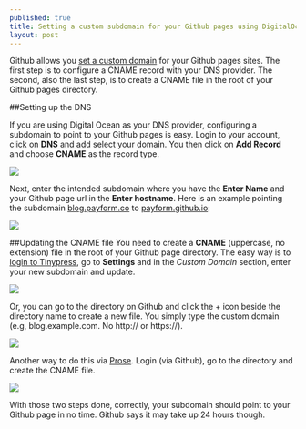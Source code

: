 ```yaml
---
published: true
title: Setting a custom subdomain for your Github pages using DigitalOcean DNS
layout: post
---
```

Github allows you [set a custom domain](https://help.github.com/articles/tips-for-configuring-a-cname-record-with-your-dns-provider/) for your Github pages sites. The first step is to configure a CNAME record with your DNS provider. The second, also the last step, is to create a CNAME file in the root of your Github pages directory.

##Setting up the DNS

If you are using Digital Ocean as your DNS provider, configuring a subdomain to point to your Github pages is easy. Login to your account, click on **DNS** and add  select your domain. You then click on **Add Record** and choose **CNAME** as the record type. 

![](http://i.imgur.com/vfPxx1w.png)

Next, enter the intended subdomain where you have the **Enter Name** and your Github page url in the **Enter hostname**. Here is an example pointing the subdomain [blog.payform.co](http://blog.payform.co) to [payform.github.io](http://payform.github.io):

![](http://i.imgur.com/46Usnsn.png)

##Updating the CNAME file
You need to create a **CNAME** (uppercase, no extension) file in the root of your Github page directory. The easy way is to [login to Tinypress](https://tinypress.co/login),  go to **Settings** and in the *Custom Domain* section, enter your new subdomain and update.

![](http://i.imgur.com/tmFGNhw.png)

Or, you can go to the directory on Github and click the + icon beside the directory name to create a new file. You simply type the custom domain (e.g, blog.example.com. No http:// or https://).

![](http://i.imgur.com/mOw1TQ2.png)

Another way to do this via [Prose](http://prose.io). Login (via Github), go to the directory and create the CNAME file.

![](http://i.imgur.com/dgm3Y79.png)

With those two steps done, correctly, your subdomain should point to your Github page in no time. Github says it may take up 24 hours though.